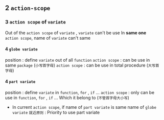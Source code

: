 ## 2 `action-scope` 
### 3  `action scope` of `variate` 
Out of the `action scope` of `variate` , `variate` can't be use
In **same one** `action scope`, name of `variate` can't same

#### 4   `globe variate`
position : define `variate` out of all `function`
`action scope` : can be use in same `package` (`小写首字母`)
`action scope` : can be use in total procedure (`大写首字母`)


#### 4   `part variate`
position : define `variate` in `function`, `for` , `if` ...
`action scope` : only can be use in `function`, `for` , `if` ... Which it belong to (`不管首字母大小写`)

* In current `action scope`, if name of `part variate` is same name of `globe variate` 
`就近原则` : Priority to use part variate 
